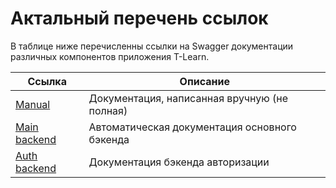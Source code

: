 # Актальный перечень ссылок
В таблице ниже перечисленны ссылки на Swagger документации различных компонентов приложения T-Learn.

| Ссылка                                                                    | Описание                                      |
| ------------------------------------------------------------------------- | --------------------------------------------- |
| [Manual](https://tlearn.naloaty.me/docs/)                                  | Документация, написанная вручную (не полная)  |
| [Main backend](https://tlearn.naloaty.me/api/v1/docs)                     | Автоматическая документация основного бэкенда |
| [Auth backend](https://tlearn.naloaty.me/api/v1/auth/api-docs/) | Документация бэкенда авторизации                                              |